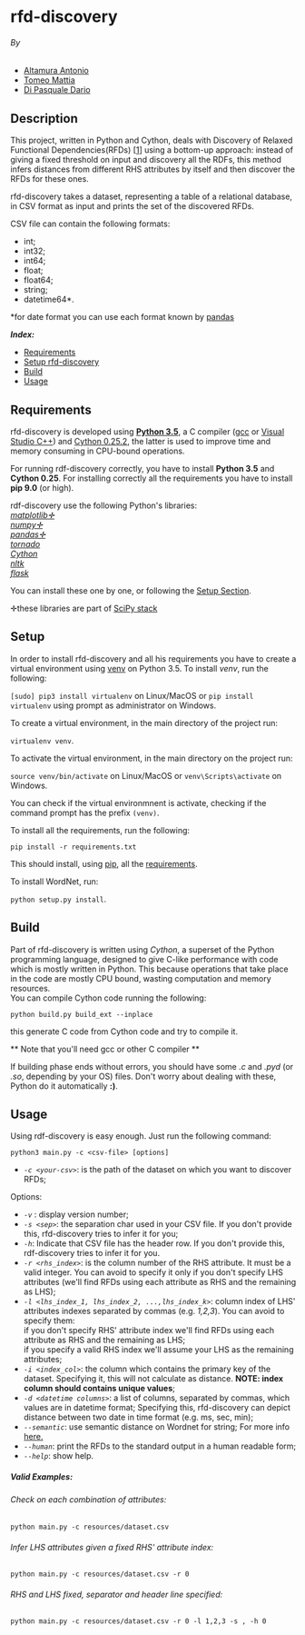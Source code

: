 # **rfd-discovery**
###### By
 - [Altamura Antonio](https://www.linkedin.com/in/antonio-altamura-26ab85136/en)
 - [Tomeo Mattia](https://www.linkedin.com/in/mattia-tomeo-b71aa6130/en)
 - [Di Pasquale Dario](https://it.linkedin.com/in/dario-di-pasquale)

## Description
This project, written in Python and Cython, deals with Discovery of Relaxed Functional Dependencies(RFDs)
[[1](http://hdl.handle.net/11386/4658456)] using a bottom-up approach:
instead of giving a fixed threshold on input and discovery all the RDFs, this method infers distances from different RHS
 attributes by itself and then discover the RFDs for these ones.
 
 rfd-discovery takes a dataset, representing a table of a relational database, in CSV format as input and prints the set
 of the discovered RFDs. 
 
 CSV file can contain the following formats:
  - int; <br>
  - int32; <br>
  - int64; <br>
  - float; <br>
  - float64; <br>
  - string; <br>
  - datetime64*. 
  
  *for date format you can use each format known by [pandas](http://pandas.pydata.org/pandas-docs/stable/timeseries.html)
   <br>
  

***Index:***
 - [Requirements](#requirements)
 - [Setup rfd-discovery](#setup)
 - [Build](#build)
 - [Usage](#usage)
 
## Requirements
rfd-discovery is developed using **[Python 3.5](http://www.python.it/)**, a C compiler ([gcc](https://gcc.gnu.org/) or [Visual Studio C++](https://www.visualstudio.com/vs/cplusplus/)) and [Cython 0.25.2](http://cython.org/),
 the latter is used to improve time and memory consuming in CPU-bound operations. 
 
 For running rdf-discovery correctly, you have to install **Python 3.5** and **Cython 0.25**.
 For installing correctly all the requirements you have to install **pip 9.0** (or high).
 
 rdf-discovery use the following Python's libraries:<br>
    *[matplotlib✛](http://matplotlib.org/)*<br>
    *[numpy✛](http://www.numpy.org/)* <br>
    *[pandas✛](http://pandas.pydata.org/)* <br>
    *[tornado](http://www.tornadoweb.org/en/stable/)* <br>
    *[Cython](http://cython.org/)* <br>
    *[nltk](http://www.nltk.org/)* <br>
    *[flask](http://flask.pocoo.org/)* <br>
    
   You can install these one by one, or following the [Setup Section](#setup).

✛these libraries are part of [SciPy stack](https://www.scipy.org/index.html) 
## Setup
In order to install rfd-discovery and all his requirements you have to create a virtual environment using [venv](https://virtualenv.pypa.io/en/stable/) on Python 3.5.
To install *venv*, run the following:

`[sudo] pip3 install virtualenv` on Linux/MacOS
or
`pip install virtualenv` using prompt as administrator on Windows.

To create a virtual environment, in the main directory of the project run:

`virtualenv venv`.

To activate the virtual environment, in the main directory on the project run:

`source venv/bin/activate` on Linux/MacOS
or
`venv\Scripts\activate` on Windows.

You can check if the virtual environmnent is activate, checking if the command prompt has the prefix `(venv)`.

To install all the requirements, run the following:

`pip install -r requirements.txt`

This should install, using [pip](https://pypi.python.org/pypi/pip), all the [requirements](#requirements). 

To install WordNet, run:

`python setup.py install`.

## Build

Part of rfd-discovery is written using *Cython*, a superset of the Python programming language, designed to give C-like 
performance with code which is mostly written in Python. This because operations that take place in the code are mostly
CPU bound, wasting computation and memory resources. <br> You can compile Cython code running the following:

`python build.py build_ext --inplace`

this generate C code from Cython code and try to compile it. <br>

** Note that you'll need gcc or other C compiler  **

If building phase ends without errors, you should have some *.c* and *.pyd* (or *.so*, depending by your OS) files. Don't
 worry about dealing with these, Python do it automatically **:)**.


## Usage

Using rdf-discovery is easy enough. Just run the following command:

`python3 main.py -c <csv-file> [options]`

 - *`-c <your-csv>`*: is the path of the dataset on which you want to discover RFDs;


Options:
 - *`-v`* : display version number;
 - *`-s <sep>`*: the separation char used in your CSV file. If you don't provide this, rfd-discovery tries to infer
 it for you;
 - *`-h`*: Indicate that CSV file has the header row. If you don't provide this, rdf-discovery tries to infer it for you.
 - *`-r <rhs_index>`*: is the column number of the RHS attribute. It must be a valid integer. You can avoid to 
 specify it only if you don't specify LHS attributes (we'll find RFDs using each attribute as RHS and the remaining as LHS);
 - *`-l <lhs_index_1, lhs_index_2, ...,lhs_index_k>`*: column index of LHS' attributes indexes separated by commas 
 (e.g. *1,2,3*). You can avoid to  specify them: <br> 
  if you don't specify RHS' attribute index we'll find RFDs using each attribute as RHS and the remaining as LHS; <br>
  if you specify a valid RHS index we'll assume your LHS as the remaining attributes;
 - *`-i <index_col>`*: the column which contains the primary key of the dataset. Specifying it, this will not 
 calculate as distance. **NOTE: index column should contains unique values**;
 - *`-d <datetime columns>`*: a list of columns, separated by commas, which values are in datetime format;
  Specifying this, rfd-discovery can depict distance between two date in time format (e.g. ms, sec, min);
 - *`--semantic`*: use semantic distance on Wordnet for string;
 For more info [here.](http://www.cs.toronto.edu/pub/gh/Budanitsky+Hirst-2001.pdf)
 - *`--human`*: print the RFDs to the standard output in a human readable form;
 - *`--help`*: show help.
 
 
 ##### Valid Examples:
 ###### Check on each combination of attributes:
  `python main.py -c resources/dataset.csv`
  ###### Infer LHS attributes given a fixed RHS' attribute index:
  `python main.py -c resources/dataset.csv -r 0`
 ###### RHS and LHS fixed, separator and header line specified: 
 `python main.py -c resources/dataset.csv -r 0 -l 1,2,3 -s , -h 0`
